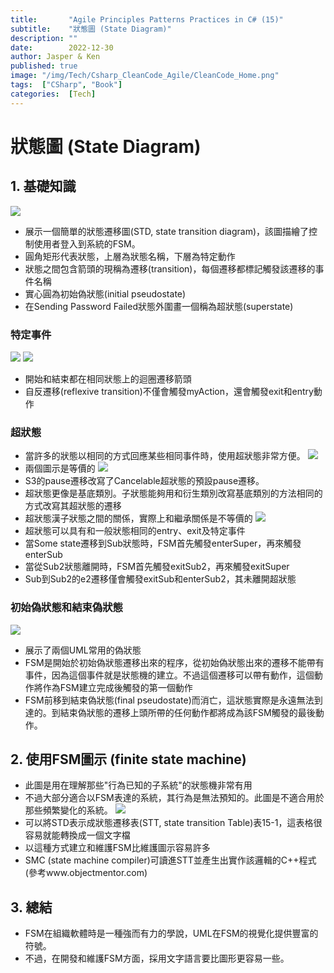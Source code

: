 ```yaml
---
title:       "Agile Principles Patterns Practices in C# (15)"
subtitle:    "狀態圖 (State Diagram)"
description: ""
date:        2022-12-30
author: Jasper & Ken
published: true
image: "/img/Tech/Csharp_CleanCode_Agile/CleanCode_Home.png"
tags:  ["CSharp", "Book"]
categories:  [Tech]
---
```


狀態圖 (State Diagram)
======

## 1. 基礎知識
![](/img/Tech/Csharp_CleanCode_Agile/Chapter15_FSM/15_1.png)
 - 展示一個簡單的狀態遷移圖(STD, state transition diagram)，該圖描繪了控制使用者登入到系統的FSM。
 - 圓角矩形代表狀態，上層為狀態名稱，下層為特定動作
 - 狀態之間包含箭頭的現稱為遷移(transition)，每個遷移都標記觸發該遷移的事件名稱
 - 實心圓為初始偽狀態(initial pseudostate)
 - 在Sending Password Failed狀態外圍畫一個稱為超狀態(superstate)

### 特定事件
![](/img/Tech/Csharp_CleanCode_Agile/Chapter15_FSM/15_2.png)
![](/img/Tech/Csharp_CleanCode_Agile/Chapter15_FSM/15_3.png)
- 開始和結束都在相同狀態上的迴圈遷移箭頭
- 自反遷移(reflexive transition)不僅會觸發myAction，還會觸發exit和entry動作

### 超狀態
- 當許多的狀態以相同的方式回應某些相同事件時，使用超狀態非常方便。
![](/img/Tech/Csharp_CleanCode_Agile/Chapter15_FSM/15_4.png)
- 兩個圖示是等價的
![](/img/Tech/Csharp_CleanCode_Agile/Chapter15_FSM/15_5.png)
- S3的pause遷移改寫了Cancelable超狀態的預設pause遷移。
- 超狀態更像是基底類別。子狀態能夠用和衍生類別改寫基底類別的方法相同的方式改寫其超狀態的遷移
- 超狀態漢子狀態之間的關係，實際上和繼承關係是不等價的
![](/img/Tech/Csharp_CleanCode_Agile/Chapter15_FSM/15_6.png)
- 超狀態可以具有和一般狀態相同的entry、exit及特定事件
- 當Some state遷移到Sub狀態時，FSM首先觸發enterSuper，再來觸發enterSub
- 當從Sub2狀態離開時，FSM首先觸發exitSub2，再來觸發exitSuper
- Sub到Sub2的e2遷移僅會觸發exitSub和enterSub2，其未離開超狀態

### 初始偽狀態和結束偽狀態
![](/img/Tech/Csharp_CleanCode_Agile/Chapter15_FSM/15_7.png)
- 展示了兩個UML常用的偽狀態
- FSM是開始於初始偽狀態遷移出來的程序，從初始偽狀態出來的遷移不能帶有事件，因為這個事件就是狀態機的建立。不過這個遷移可以帶有動作，這個動作將作為FSM建立完成後觸發的第一個動作
- FSM前移到結束偽狀態(final pseudostate)而消亡，這狀態實際是永遠無法到達的。到結束偽狀態的遷移上頭所帶的任何動作都將成為該FSM觸發的最後動作。


## 2. 使用FSM圖示 (finite state machine)
- 此圖是用在理解那些"行為已知的子系統"的狀態機非常有用
- 不過大部分適合以FSM表達的系統，其行為是無法預知的。此圖是不適合用於那些頻繁變化的系統。
![](/img/Tech/Csharp_CleanCode_Agile/Chapter15_FSM/15_8.png)
- 可以將STD表示成狀態遷移表(STT, state transition Table)表15-1，這表格很容易就能轉換成一個文字檔
- 以這種方式建立和維護FSM比維護圖示容易許多
- SMC (state machine compiler)可讀進STT並產生出實作該邏輯的C++程式(參考www.objectmentor.com)


## 3. 總結
- FSM在組織軟體時是一種強而有力的學說，UML在FSM的視覺化提供豐富的符號。
- 不過，在開發和維護FSM方面，採用文字語言要比圖形更容易一些。